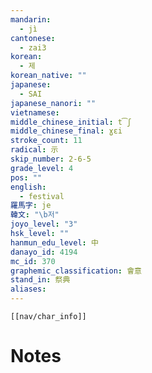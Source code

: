 ```yaml
---
mandarin:
  - jì
cantonese:
  - zai3
korean:
  - 제
korean_native: ""
japanese:
  - SAI
japanese_nanori: ""
vietnamese:
middle_chinese_initial: t͡ʃ
middle_chinese_final: ɣɛi
stroke_count: 11
radical: 示
skip_number: 2-6-5
grade_level: 4
pos: ""
english:
  - festival
羅馬字: je
韓文: "\b저"
joyo_level: "3"
hsk_level: ""
hanmun_edu_level: 中
danayo_id: 4194
mc_id: 370
graphemic_classification: 會意
stand_in: 祭典
aliases:
---
```

```meta-bind-embed
[[nav/char_info]]
```

# Notes
